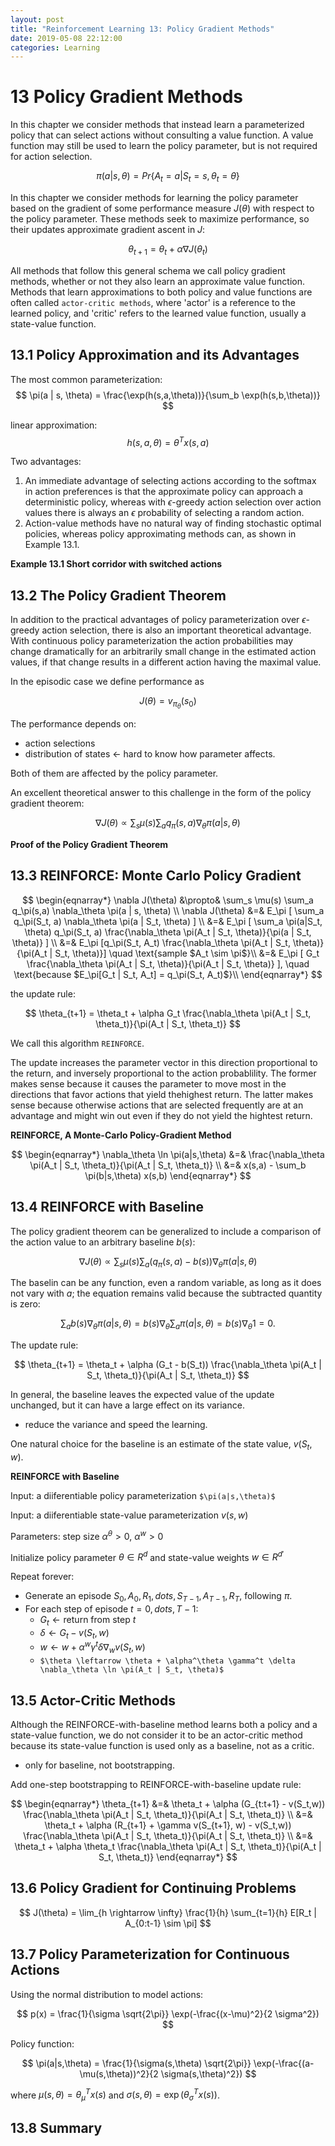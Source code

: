 ```yaml
---
layout: post
title: "Reinforcement Learning 13: Policy Gradient Methods"
date: 2019-05-08 22:12:00
categories: Learning
---
```


# 13 Policy Gradient Methods

In this chapter we consider methods that instead learn a parameterized policy that can select actions without consulting a value function. A value function may still be used to learn the policy parameter, but is not required for action selection.

$$
\pi(a|s,\theta) = Pr\{ A_t = a | S_t = s, \theta_t = \theta \}
$$

In this chapter we consider methods for learning the policy parameter based on the gradient of some performance measure $J(\theta)$ with respect to the policy parameter. These methods seek to maximize performance, so their updates approximate gradient ascent in $J$:

$$
\theta_{t+1} = \theta_t + \alpha \nabla J(\theta_t)
$$

All methods that follow this general schema we call policy gradient methods, whether or not they also learn an approximate value function. Methods that learn approximations to both policy and value functions are often called `actor-critic methods`, where 'actor' is a reference to the learned policy, and 'critic' refers to the learned value function, usually a state-value function.

## 13.1 Policy Approximation and its Advantages

The most common parameterization:
$$
\pi(a | s, \theta) = \frac{\exp(h(s,a,\theta))}{\sum_b \exp(h(s,b,\theta))}
$$

linear approximation:
$$
h(s,a,\theta) = \theta^T x(s,a)
$$

Two advantages:
  1. An immediate advantage of selecting actions according to the softmax in action preferences is that the approximate policy can approach a deterministic policy, whereas with $\epsilon$-greedy action selection over action values there is always an $\epsilon$ probability of selecting a random action.
  2. Action-value methods have no natural way of finding stochastic optimal policies, whereas policy approximating methods can, as shown in Example 13.1.

**Example 13.1 Short corridor with switched actions**

## 13.2 The Policy Gradient Theorem

In addition to the practical advantages of policy parameterization  over $\epsilon$-greedy action selection, there is also an important theoretical advantage. With continuous policy parameterization the action probabilities may change dramatically for an arbitrarily small change in the estimated action values, if that change results in a different action having the maximal value.

In the episodic case we define performance as

$$
J(\theta) = v_{\pi_\theta}(s_0)
$$

The performance depends on:
  * action selections
  * distribution of states <- hard to know how parameter affects.

Both of them are affected by the policy parameter.

An excellent theoretical answer to this challenge in the form of the policy gradient theorem:

$$
\nabla J(\theta) \propto \sum_s \mu(s) \sum_a q_\pi(s,a) \nabla_\theta \pi(a | s, \theta)
$$


**Proof of the Policy Gradient Theorem**


## 13.3 REINFORCE: Monte Carlo Policy Gradient

$$
\begin{eqnarray*}
\nabla J(\theta) &\propto& \sum_s \mu(s) \sum_a q_\pi(s,a) \nabla_\theta \pi(a | s, \theta) \\
\nabla J(\theta) &=& E_\pi [ \sum_a q_\pi(S_t, a) \nabla_\theta \pi(a | S_t, \theta) ] \\
&=& E_\pi [ \sum_a \pi(a|S_t, \theta) q_\pi(S_t, a) \frac{\nabla_\theta \pi(A_t | S_t, \theta)}{\pi(a | S_t, \theta)} ] \\
&=& E_\pi [q_\pi(S_t, A_t) \frac{\nabla_\theta \pi(A_t | S_t, \theta)}{\pi(A_t | S_t, \theta)}] \quad \text{sample $A_t \sim \pi$}\\
&=& E_\pi [ G_t \frac{\nabla_\theta \pi(A_t | S_t, \theta)}{\pi(A_t | S_t, \theta)} ], \quad \text{because $E_\pi[G_t | S_t, A_t] = q_\pi(S_t, A_t)$}\\
\end{eqnarray*}
$$

the update rule:

$$
\theta_{t+1} = \theta_t + \alpha G_t \frac{\nabla_\theta \pi(A_t | S_t, \theta_t)}{\pi(A_t | S_t, \theta_t)}
$$

We call this algorithm `REINFORCE`.

The update increases the parameter vector in this direction proportional to the return, and inversely proportional to the action probablility. The former makes sense because it causes the parameter to move most in the directions that favor actions that yield thehighest return. The latter makes sense because otherwise actions that are selected frequently are at an advantage and might win out even if they do not yield the hightest return.

**REINFORCE, A Monte-Carlo Policy-Gradient Method**

$$
\begin{eqnarray*}
\nabla_\theta \ln \pi(a|s,\theta) &=& \frac{\nabla_\theta \pi(A_t | S_t, \theta_t)}{\pi(A_t | S_t, \theta_t)} \\
&=& x(s,a) - \sum_b \pi(b|s,\theta) x(s,b)
\end{eqnarray*}
$$


## 13.4 REINFORCE with Baseline

The policy gradient theorem can be generalized to include a comparison of the action value to an arbitrary baseline $b(s)$:

$$
\nabla J(\theta) \propto \sum_s \mu(s) \sum_a (q_\pi(s,a) - b(s)) \nabla_\theta \pi(a | s, \theta) 
$$

The baselin can be any function, even a random variable, as long as it does not vary with $a$; the equation remains valid because the subtracted quantity is zero:

$$
\sum_a b(s) \nabla_\theta \pi(a|s,\theta) = b(s) \nabla_\theta \sum_a \pi(a|s,\theta) = b(s)\nabla_\theta 1 = 0.
$$

The update rule:

$$
\theta_{t+1} = \theta_t + \alpha (G_t - b(S_t)) \frac{\nabla_\theta \pi(A_t | S_t, \theta_t)}{\pi(A_t | S_t, \theta_t)}
$$

In general, the baseline leaves the expected value of the update unchanged, but it can have a large effect on its variance.
  * reduce the variance and speed the learning.

One natural choice for the baseline is an estimate of the state value, $v(S_t, w)$.

**REINFORCE with Baseline**

Input: a diiferentiable policy parameterization ```$\pi(a|s,\theta)$```

Input: a diiferentiable state-value parameterization $v(s,w)$

Parameters: step size $\alpha^\theta > 0$, $\alpha^w > 0$

Initialize policy parameter $\theta \in R^d$ and state-value weights $w \in R^{d'}$

Repeat forever:
  * Generate an episode $S_0, A_0, R_1, dots, S_{T-1}, A_{T-1}, R_T$, following $\pi$.
  * For each step of episode $t = 0, dots, T - 1$:
    * $G_t \leftarrow \text{return from step $t$}$
    * $\delta \leftarrow G_t - v(S_t, w)$
    * $w \leftarrow w + \alpha^w \gamma^t \delta \nabla_w v(S_t, w)$
    * ```$\theta \leftarrow \theta + \alpha^\theta \gamma^t \delta \nabla_\theta \ln \pi(A_t | S_t, \theta)$```


## 13.5 Actor-Critic Methods

Although the REINFORCE-with-baseline method learns both a policy and a state-value function, we do not consider it to be an actor-critic method because its state-value function is used only as a baseline, not as a critic.
  * only for baseline, not bootstrapping.

Add one-step bootstrapping to REINFORCE-with-baseline update rule:

$$
\begin{eqnarray*}
\theta_{t+1} &=& \theta_t + \alpha (G_{t:t+1} - v(S_t,w)) \frac{\nabla_\theta \pi(A_t | S_t, \theta_t)}{\pi(A_t | S_t, \theta_t)} \\
&=& \theta_t + \alpha (R_{t+1} + \gamma v(S_{t+1}, w) - v(S_t,w)) \frac{\nabla_\theta \pi(A_t | S_t, \theta_t)}{\pi(A_t | S_t, \theta_t)} \\
&=& \theta_t + \alpha \theta_t \frac{\nabla_\theta \pi(A_t | S_t, \theta_t)}{\pi(A_t | S_t, \theta_t)}
\end{eqnarray*}
$$


## 13.6 Policy Gradient for Continuing Problems

$$
J(\theta) = \lim_{h \rightarrow \infty} \frac{1}{h} \sum_{t=1}{h} E[R_t | A_{0:t-1} \sim \pi]
$$

## 13.7 Policy Parameterization for Continuous Actions
Using the normal distribution to model actions:

$$
p(x) = \frac{1}{\sigma \sqrt{2\pi}} \exp(-\frac{(x-\mu)^2}{2 \sigma^2})
$$

Policy function:

$$
\pi(a|s,\theta) = \frac{1}{\sigma(s,\theta) \sqrt{2\pi}} \exp(-\frac{(a-\mu(s,\theta))^2}{2 \sigma(s,\theta)^2})
$$

where $\mu(s,\theta) = \theta_\mu^T x(s)$ and $\sigma(s,\theta) = \exp(\theta_\sigma^T x(s))$.

## 13.8 Summary

